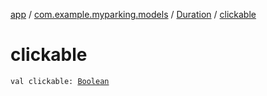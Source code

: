 [app](../../index.md) / [com.example.myparking.models](../index.md) / [Duration](index.md) / [clickable](./clickable.md)

# clickable

`val clickable: `[`Boolean`](https://kotlinlang.org/api/latest/jvm/stdlib/kotlin/-boolean/index.html)